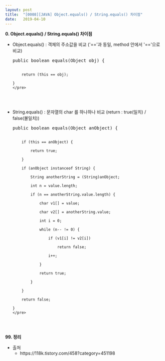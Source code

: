```yaml
---
layout: post
title:  "[0008][JAVA] Object.equals() / String.equals() 차이점"
date:   2019-04-10
---
```


**0. Object.equals() / String.equals() 차이점**
<br>

<ul class="circle lm20">
  <li>Object.equals() : 객체의 주소값을 비교 ('=='과 동일, method 안에서 '=='으로 비교)
    <pre class="prettyprint">public boolean equals(Object obj) {

        return (this == obj);

    }
    </pre>
  </li>
  <li>String.equals() : 문자열의 char 를 하나하나 비교 (return : true(일치) / false(불일치))
    <pre class="prettyprint">public boolean equals(Object anObject) {

        if (this == anObject) {

            return true;

        }

        if (anObject instanceof String) {

            String anotherString = (String)anObject;

            int n = value.length;

            if (n == anotherString.value.length) {

                char v1[] = value;

                char v2[] = anotherString.value;

                int i = 0;

                while (n-- != 0) {

                    if (v1[i] != v2[i])

                        return false;

                    i++;

                }

                return true;

            }

        }

        return false;

    }
    </pre>
  </li>
</ul>

**99. 정리**
<ul class="circle lm20">
  <li>출처
    <ul class="disc lm30">
      <li>https://118k.tistory.com/458?category=451198</li>
    </ul>
  </li>
</ul>

